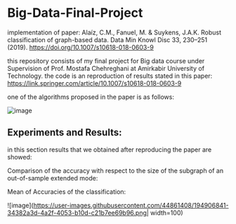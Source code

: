 # Big-Data-Final-Project
implementation of paper: 
Alaíz, C.M., Fanuel, M. & Suykens, J.A.K. Robust classification of graph-based data. Data Min Knowl Disc 33, 230–251 (2019). https://doi.org/10.1007/s10618-018-0603-9

this repository consists of my final project for Big data course under Supervision of Prof. Mostafa Chehreghani at Amirkabir University of Technology.
the code is an reproduction of results stated in this paper: https://link.springer.com/article/10.1007/s10618-018-0603-9 


one of the algorithms proposed in the paper is as follows:

![image](https://user-images.githubusercontent.com/44861408/194866528-5af3988e-0cde-4e5a-a48f-74be6eb6d951.png)



## Experiments and Results:

in this section results that we obtained after reproducing the paper are showed:

Comparison of the accuracy with respect to the size of the subgraph of an out-of-sample extended mode:


Mean of Accuracies of the classification:

![image](https://user-images.githubusercontent.com/44861408/194906841-34382a3d-4a2f-4053-b10d-c21b7ee69b96.png| width=100)
